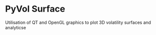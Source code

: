# PyVol Surface

Utilisation of QT and OpenGL graphics to plot 3D volatility surfaces and analyticse
